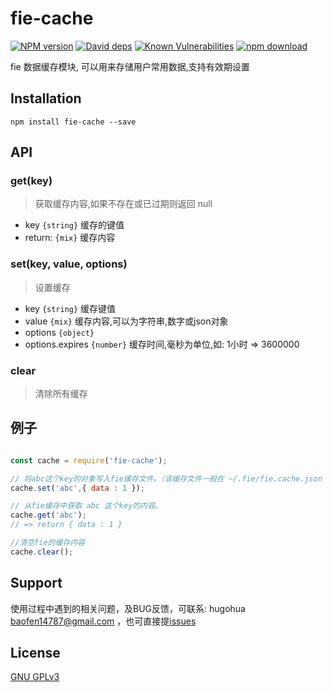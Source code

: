 # fie-cache

[![NPM version][npm-image]][npm-url]
[![David deps][david-image]][david-url]
[![Known Vulnerabilities][snyk-image]][snyk-url]
[![npm download][download-image]][download-url]

[npm-image]: https://img.shields.io/npm/v/fie-cache.svg?style=flat-square
[npm-url]: https://npmjs.org/package/fie-cache
[david-image]: https://img.shields.io/david/cnpm/npminstall.svg?style=flat-square
[david-url]: https://david-dm.org/fieteam/fie-cache
[snyk-image]: https://snyk.io/test/npm/fie-cache/badge.svg?style=flat-square
[snyk-url]: https://snyk.io/test/npm/fie-cache
[download-image]: https://img.shields.io/npm/dm/fie-cache.svg?style=flat-square
[download-url]: https://npmjs.org/package/fie-cache

fie 数据缓存模块, 可以用来存储用户常用数据,支持有效期设置

## Installation

```
npm install fie-cache --save
```

## API

### get(key)

> 获取缓存内容,如果不存在或已过期则返回 null

- key `{string}` 缓存的键值
- return: `{mix}` 缓存内容

### set(key, value, options)

> 设置缓存

- key `{string}` 缓存键值
- value `{mix}` 缓存内容,可以为字符串,数字或json对象
- options `{object}`
- options.expires `{number}` 缓存时间,毫秒为单位,如: 1小时 => 3600000

### clear

> 清除所有缓存


## 例子

```js

const cache = require('fie-cache');

// 将abc这个key的对象写入fie缓存文件。（该缓存文件一般在 ~/.fie/fie.cache.json 中）
cache.set('abc',{ data : 1 });

// 从fie缓存中获取 abc 这个key的内容。
cache.get('abc');
// => return { data : 1 }

//清空fie的缓存内容
cache.clear();

```


## Support

使用过程中遇到的相关问题，及BUG反馈，可联系: hugohua <baofen14787@gmail.com> ，也可直接提[issues](https://github.com/fieteam/fie/issues/new)

## License

[GNU GPLv3](LICENSE)


